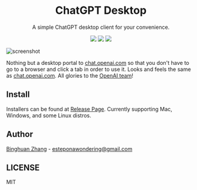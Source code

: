 <div align=center>
  <h1>ChatGPT Desktop</h1>
  <p>A simple ChatGPT desktop client for your convenience.</p>
  <img src="https://img.shields.io/badge/electron-22.2.0-blue"/>
  <img src="https://img.shields.io/badge/typescript-3.9.10-blueviolet"/>
  <img src="https://img.shields.io/badge/downloaded-84-brightgreen"/>
</div>

![screenshot](./asset/app.png)

Nothing but a desktop portal to [chat.openai.com](https://chat.openai.com) so that you don't have to go to a browser and click a tab in order to use it. Looks and feels the same as [chat.openai.com](https://chat.openai.com). All glories to the [OpenAI team](https://openai.com/)!

## Install

Installers can be found at [Release Page](https://github.com/estepona/chatgpt-desktop/releases). Currently supporting Mac, Windows, and some Linux distros.

## Author

[Binghuan Zhang](https://github.com/estepona) - esteponawondering@gmail.com

## LICENSE

MIT
